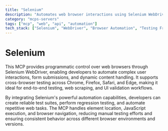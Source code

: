 ```yaml
---
title: "Selenium"
description: "Automates web browser interactions using Selenium WebDriver for testing and automation tasks."
category: "mcps-servers"
tags: ["mcp", "web", "api", "automation"]
tech_stack: ["Selenium", "WebDriver", "Browser Automation", "Testing Framework", "Cross-browser Testing"]
---
```


# Selenium

This MCP provides programmatic control over web browsers through Selenium WebDriver, enabling developers to automate complex user interactions, form submissions, and dynamic content handling. It supports cross-browser testing across Chrome, Firefox, Safari, and Edge, making it ideal for end-to-end testing, web scraping, and UI validation workflows.

By integrating Selenium's powerful automation capabilities, developers can create reliable test suites, perform regression testing, and automate repetitive web tasks. The MCP handles element location, JavaScript execution, and browser navigation, reducing manual testing efforts and ensuring consistent behavior across different browser environments and versions.
